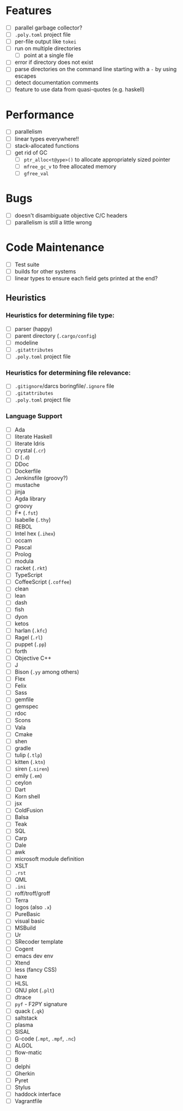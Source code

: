 # Features
- [ ] parallel garbage collector?
- [ ] `.poly.toml` project file
- [ ] per-file output like `tokei`
- [ ] run on multiple directories
  - [ ] point at a single file
- [ ] error if directory does not exist
- [ ] parse directories on the command line starting with a `-` by using escapes
- [ ] detect documentation comments
- [ ] feature to use data from quasi-quotes (e.g. haskell)
# Performance
- [ ] parallelism
- [ ] linear types everywhere!!
- [ ] stack-allocated functions
- [ ] get rid of GC
  - [ ] `ptr_alloc<t@ype>()` to allocate appropriately sized pointer
  - [ ] `mfree_gc_v` to free allocated memory
  - [ ] `gfree_val`
# Bugs
- [ ] doesn't disambiguate objective C/C headers
- [ ] parallelism is still a little wrong
# Code Maintenance
- [ ] Test suite
- [ ] builds for other systems
- [ ] linear types to ensure each field gets printed at the end?
## Heuristics
### Heuristics for determining file type:
- [ ] parser (happy)
- [ ] parent directory (`.cargo/config`)
- [ ] modeline
- [ ] `.gitattributes`
- [ ] `.poly.toml` project file
### Heuristics for determining file relevance:
- [ ] `.gitignore`/darcs boringfile/`.ignore` file
- [ ] `.gitattributes`
- [ ] `.poly.toml` project file
### Language Support
- [ ] Ada
- [ ] literate Haskell
- [ ] literate Idris
- [ ] crystal (`.cr`)
- [ ] D (`.d`)
- [ ] DDoc
- [ ] Dockerfile
- [ ] Jenkinsfile (groovy?)
- [ ] mustache
- [ ] jinja
- [ ] Agda library
- [ ] groovy
- [ ] F\* (`.fst`)
- [ ] Isabelle (`.thy`)
- [ ] REBOL
- [ ] Intel hex (`.ihex`)
- [ ] occam
- [ ] Pascal
- [ ] Prolog
- [ ] modula
- [ ] racket (`.rkt`)
- [ ] TypeScript
- [ ] CoffeeScript (`.coffee`)
- [ ] clean
- [ ] lean
- [ ] dash
- [ ] fish
- [ ] dyon
- [ ] ketos
- [ ] harlan (`.kfc`)
- [ ] Ragel (`.rl`)
- [ ] puppet (`.pp`)
- [ ] forth
- [ ] Objective C++
- [ ] J
- [ ] Bison (`.yy` among others)
- [ ] Flex
- [ ] Felix
- [ ] Sass
- [ ] gemfile
- [ ] gemspec
- [ ] rdoc
- [ ] Scons
- [ ] Vala
- [ ] Cmake
- [ ] shen
- [ ] gradle
- [ ] tulip (`.tlp`)
- [ ] kitten (`.ktn`)
- [ ] siren (`.siren`)
- [ ] emily (`.em`)
- [ ] ceylon
- [ ] Dart
- [ ] Korn shell
- [ ] jsx
- [ ] ColdFusion
- [ ] Balsa
- [ ] Teak
- [ ] SQL
- [ ] Carp
- [ ] Dale
- [ ] awk
- [ ] microsoft module definition
- [ ] XSLT
- [ ] `.rst`
- [ ] QML
- [ ] `.ini`
- [ ] roff/troff/groff
- [ ] Terra
- [ ] logos (also `.x`)
- [ ] PureBasic
- [ ] visual basic
- [ ] MSBuild
- [ ] Ur
- [ ] SRecoder template
- [ ] Cogent
- [ ] emacs dev env
- [ ] Xtend
- [ ] less (fancy CSS)
- [ ] haxe
- [ ] HLSL
- [ ] GNU plot (`.plt`)
- [ ] dtrace
- [ ] `pyf` - F2PY signature
- [ ] quack (`.qk`)
- [ ] saltstack
- [ ] plasma
- [ ] SISAL
- [ ] G-code (`.mpt`, `.mpf`, `.nc`)
- [ ] ALGOL
- [ ] flow-matic
- [ ] B
- [ ] delphi
- [ ] Gherkin
- [ ] Pyret
- [ ] Stylus
- [ ] haddock interface
- [ ] Vagrantfile

